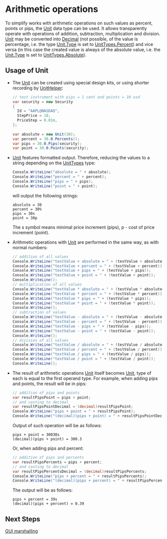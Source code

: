 # Arithmetic operations

To simplify works with arithmetic operations on such values as percent, points or pips, the [Unit](xref:StockSharp.Messages.Unit) data type can be used. It allows transparently operate with operations of addition, subtraction, multiplication and division. [Unit](xref:StockSharp.Messages.Unit) may be converted into [Decimal](xref:System.Decimal) (not possible, of the value is percentage, i.e. the type [Unit.Type](xref:StockSharp.Messages.Unit.Type) is set to [UnitTypes.Percent](xref:StockSharp.Messages.UnitTypes.Percent)) and vice versa (in this case the created value is always of the absolute value, i.e. the [Unit.Type](xref:StockSharp.Messages.Unit.Type) is set to [UnitTypes.Absolute](xref:StockSharp.Messages.UnitTypes.Absolute)). 

## Usage of Unit

- The [Unit](xref:StockSharp.Messages.Unit) can be created using special design kits, or using shorter recording by [UnitHelper](xref:StockSharp.Messages.UnitHelper): 

  ```cs
  // test instrument with pips = 1 cent and points = 10 usd
  var security = new Security
  {
  	Id = "AAPL@NASDAQ",
  	StepPrice = 10,
  	PriceStep = 0.01m,
  };
  			
  var absolute = new Unit(30);
  var percent = 30.0.Percents();
  var pips = 30.0.Pips(security);
  var point = 30.0.Points(security);
  ```
- [Unit](xref:StockSharp.Messages.Unit) features formatted output. Therefore, reducing the values to a string depending on the [UnitTypes](xref:StockSharp.Messages.UnitTypes) type: 

  ```cs
  Console.WriteLine("absolute = " + absolute);
  Console.WriteLine("percent = " + percent);
  Console.WriteLine("pips = " + pips);
  Console.WriteLine("point = " + point);
  ```

  will output the following strings:

  ```none
  absolute = 30
  percent = 30%
  pips = 30s
  point = 30p
  ```

  The s symbol means minimal price increment (pips), p \- cost of price increment (point).
- Arithmetic operations with [Unit](xref:StockSharp.Messages.Unit) are performed in the same way, as with normal numbers: 

  ```cs
  // addition of all values
  Console.WriteLine("testValue + absolute = " + (testValue + absolute));
  Console.WriteLine("testValue + percent = " + (testValue + percent));
  Console.WriteLine("testValue + pips = " + (testValue + pips));
  Console.WriteLine("testValue + point = " + (testValue + point));
  Console.WriteLine();
  // multiplication of all values
  Console.WriteLine("testValue * absolute = " + (testValue * absolute));
  Console.WriteLine("testValue * percent = " + (testValue * percent));
  Console.WriteLine("testValue * pips = " + (testValue * pips));
  Console.WriteLine("testValue * point = " + (testValue * point));
  Console.WriteLine();
  // subtraction of values
  Console.WriteLine("testValue - absolute = " + (testValue - absolute));
  Console.WriteLine("testValue - percent = " + (testValue - percent));
  Console.WriteLine("testValue - pips = " + (testValue - pips));
  Console.WriteLine("testValue - point = " + (testValue - point));
  Console.WriteLine();
  // division of all values
  Console.WriteLine("testValue / absolute = " + (testValue / absolute));
  Console.WriteLine("testValue / percent = " + (testValue / percent));
  Console.WriteLine("testValue / pips = " + (testValue / pips));
  Console.WriteLine("testValue / point = " + (testValue / point));
  Console.WriteLine();
  ```
- The result of arithmetic operations [Unit](xref:StockSharp.Messages.Unit) itself becomes [Unit](xref:StockSharp.Messages.Unit), type of each is equal to the first operand type. For example, when adding pips and points, the result will be in pips: 

  ```cs
  // addition of pips and points
  var resultPipsPoint = pips + point;
  // and casting to decimal
  var resultPipsPointDecimal = (decimal)resultPipsPoint;
  Console.WriteLine("pips + point = " + resultPipsPoint);
  Console.WriteLine("(decimal)(pips + point) = " + resultPipsPointDecimal);
  ```

  Output of such operation will be as follows:

  ```none
  pips + point = 30030s
  (decimal)(pips + point) = 300.3
  ```

  Or, when adding pips and percent: 

  ```cs
  // addition of pips and percents
  var resultPipsPercents = pips + percent;
  // and casting to decimal
  var resultPipsPercentsDecimal = (decimal)resultPipsPercents;
  Console.WriteLine("pips + percent = " + resultPipsPercents);
  Console.WriteLine("(decimal)(pips + percent) = " + resultPipsPercentsDecimal);
  ```

  The output will be as follows:

  ```none
  pips + percent = 39s
  (decimal)(pips + percent) = 0.39
  ```

## Next Steps

[GUI marshalling](graphical_user_interface.md)
